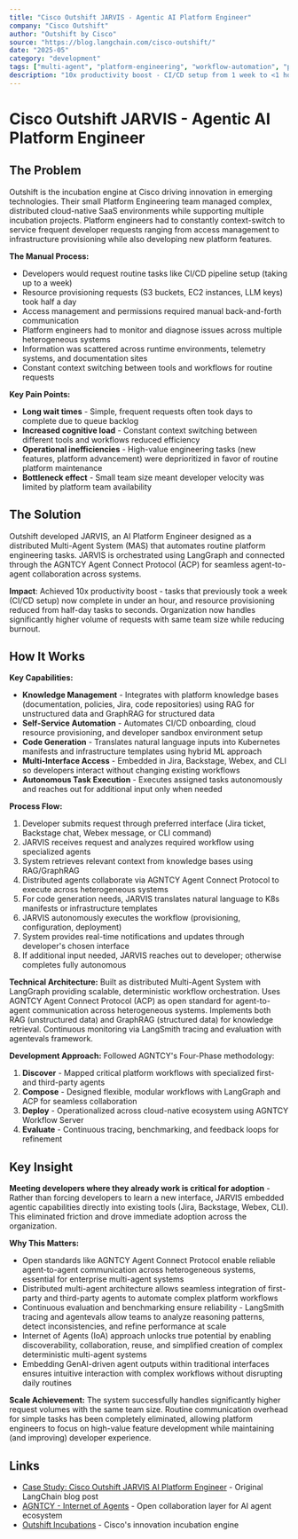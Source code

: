 ```yaml
---
title: "Cisco Outshift JARVIS - Agentic AI Platform Engineer"
company: "Cisco Outshift"
author: "Outshift by Cisco"
source: "https://blog.langchain.com/cisco-outshift/"
date: "2025-05"
category: "development"
tags: ["multi-agent", "platform-engineering", "workflow-automation", "production"]
description: "10x productivity boost - CI/CD setup from 1 week to <1 hour, resource provisioning from half-day to seconds"
---
```


# Cisco Outshift JARVIS - Agentic AI Platform Engineer

## The Problem

Outshift is the incubation engine at Cisco driving innovation in emerging technologies. Their small Platform Engineering team managed complex, distributed cloud-native SaaS environments while supporting multiple incubation projects. Platform engineers had to constantly context-switch to service frequent developer requests ranging from access management to infrastructure provisioning while also developing new platform features.

**The Manual Process:**
- Developers would request routine tasks like CI/CD pipeline setup (taking up to a week)
- Resource provisioning requests (S3 buckets, EC2 instances, LLM keys) took half a day
- Access management and permissions required manual back-and-forth communication
- Platform engineers had to monitor and diagnose issues across multiple heterogeneous systems
- Information was scattered across runtime environments, telemetry systems, and documentation sites
- Constant context switching between tools and workflows for routine requests

**Key Pain Points:**
- **Long wait times** - Simple, frequent requests often took days to complete due to queue backlog
- **Increased cognitive load** - Constant context switching between different tools and workflows reduced efficiency
- **Operational inefficiencies** - High-value engineering tasks (new features, platform advancement) were deprioritized in favor of routine platform maintenance
- **Bottleneck effect** - Small team size meant developer velocity was limited by platform team availability

## The Solution

Outshift developed JARVIS, an AI Platform Engineer designed as a distributed Multi-Agent System (MAS) that automates routine platform engineering tasks. JARVIS is orchestrated using LangGraph and connected through the AGNTCY Agent Connect Protocol (ACP) for seamless agent-to-agent collaboration across systems.

**Impact**: Achieved 10x productivity boost - tasks that previously took a week (CI/CD setup) now complete in under an hour, and resource provisioning reduced from half-day tasks to seconds. Organization now handles significantly higher volume of requests with same team size while reducing burnout.

## How It Works

**Key Capabilities:**
- **Knowledge Management** - Integrates with platform knowledge bases (documentation, policies, Jira, code repositories) using RAG for unstructured data and GraphRAG for structured data
- **Self-Service Automation** - Automates CI/CD onboarding, cloud resource provisioning, and developer sandbox environment setup
- **Code Generation** - Translates natural language inputs into Kubernetes manifests and infrastructure templates using hybrid ML approach
- **Multi-Interface Access** - Embedded in Jira, Backstage, Webex, and CLI so developers interact without changing existing workflows
- **Autonomous Task Execution** - Executes assigned tasks autonomously and reaches out for additional input only when needed

**Process Flow:**
1. Developer submits request through preferred interface (Jira ticket, Backstage chat, Webex message, or CLI command)
2. JARVIS receives request and analyzes required workflow using specialized agents
3. System retrieves relevant context from knowledge bases using RAG/GraphRAG
4. Distributed agents collaborate via AGNTCY Agent Connect Protocol to execute across heterogeneous systems
5. For code generation needs, JARVIS translates natural language to K8s manifests or infrastructure templates
6. JARVIS autonomously executes the workflow (provisioning, configuration, deployment)
7. System provides real-time notifications and updates through developer's chosen interface
8. If additional input needed, JARVIS reaches out to developer; otherwise completes fully autonomous

**Technical Architecture:** Built as distributed Multi-Agent System with LangGraph providing scalable, deterministic workflow orchestration. Uses AGNTCY Agent Connect Protocol (ACP) as open standard for agent-to-agent communication across heterogeneous systems. Implements both RAG (unstructured data) and GraphRAG (structured data) for knowledge retrieval. Continuous monitoring via LangSmith tracing and evaluation with agentevals framework.

**Development Approach:** Followed AGNTCY's Four-Phase methodology:
1. **Discover** - Mapped critical platform workflows with specialized first- and third-party agents
2. **Compose** - Designed flexible, modular workflows with LangGraph and ACP for seamless collaboration
3. **Deploy** - Operationalized across cloud-native ecosystem using AGNTCY Workflow Server
4. **Evaluate** - Continuous tracing, benchmarking, and feedback loops for refinement

## Key Insight

**Meeting developers where they already work is critical for adoption** - Rather than forcing developers to learn a new interface, JARVIS embedded agentic capabilities directly into existing tools (Jira, Backstage, Webex, CLI). This eliminated friction and drove immediate adoption across the organization.

**Why This Matters:**
- Open standards like AGNTCY Agent Connect Protocol enable reliable agent-to-agent communication across heterogeneous systems, essential for enterprise multi-agent systems
- Distributed multi-agent architecture allows seamless integration of first-party and third-party agents to automate complex platform workflows
- Continuous evaluation and benchmarking ensure reliability - LangSmith tracing and agentevals allow teams to analyze reasoning patterns, detect inconsistencies, and refine performance at scale
- Internet of Agents (IoA) approach unlocks true potential by enabling discoverability, collaboration, reuse, and simplified creation of complex deterministic multi-agent systems
- Embedding GenAI-driven agent outputs within traditional interfaces ensures intuitive interaction with complex workflows without disrupting daily routines

**Scale Achievement:** The system successfully handles significantly higher request volumes with the same team size. Routine communication overhead for simple tasks has been completely eliminated, allowing platform engineers to focus on high-value feature development while maintaining (and improving) developer experience.

## Links

- [Case Study: Cisco Outshift JARVIS AI Platform Engineer](https://blog.langchain.com/cisco-outshift/) - Original LangChain blog post
- [AGNTCY - Internet of Agents](https://agntcy.org) - Open collaboration layer for AI agent ecosystem
- [Outshift Incubations](https://outshift.cisco.com/) - Cisco's innovation incubation engine

